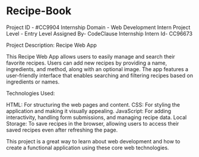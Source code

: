 # Recipe-Book
Project ID - #CC9904
Internship Domain - Web Development Intern
Project Level - Entry Level
Assigned By- CodeClause Internship
Intern Id- CC96673

Project Description: Recipe Web App

This Recipe Web App allows users to easily manage and search their favorite recipes. Users can add new recipes by providing a name, ingredients, and method, along with an optional image. The app features a user-friendly interface that enables searching and filtering recipes based on ingredients or names.

Technologies Used:

HTML: For structuring the web pages and content.
CSS: For styling the application and making it visually appealing.
JavaScript: For adding interactivity, handling form submissions, and managing recipe data.
Local Storage: To save recipes in the browser, allowing users to access their saved recipes even after refreshing the page.

This project is a great way to learn about web development and how to create a functional application using these core web technologies.
